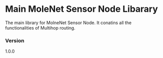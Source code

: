# Main MoleNet Sensor Node Libarary

The main library for MolneNet Sensor Node. It conatins all the functionalities 
of Multihop routing.

### Version
1.0.0
